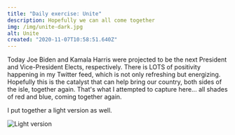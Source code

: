 ```yaml
---
title: "Daily exercise: Unite"
description: Hopefully we can all come together
img: /img/unite-dark.jpg
alt: Unite
created: "2020-11-07T10:58:51.640Z"
---
```


Today Joe Biden and Kamala Harris were projected to be the next President and Vice-President Elects, respectively. There is LOTS of positivity happening in my Twitter feed, which is not only refreshing but energizing. Hopefully this is the catalyst that can help bring our country, both sides of the isle, together again. That's what I attempted to capture here... all shades of red and blue, coming together again. 

I put together a light version as well. 

![Light version](/img/unite-light.jpg)